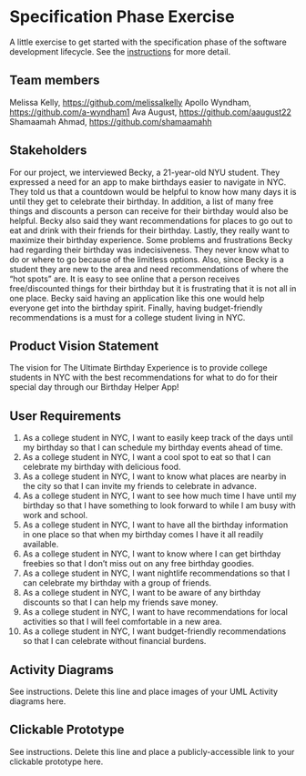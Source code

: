 # Specification Phase Exercise

A little exercise to get started with the specification phase of the software development lifecycle. See the [instructions](instructions.md) for more detail.

## Team members

Melissa Kelly, https://github.com/melissalkelly
Apollo Wyndham, https://github.com/a-wyndham1 
Ava August, https://github.com/aaugust22
Shamaamah Ahmad, https://github.com/shamaamahh

## Stakeholders

For our project, we interviewed Becky, a 21-year-old NYU student. They expressed a need for an app to make birthdays easier to navigate in NYC. They told us that a countdown would be helpful to know how many days it is until they get to celebrate their birthday. In addition, a list of many free things and discounts a person can receive for their birthday would also be helpful. Becky also said they want recommendations for places to go out to eat and drink with their friends for their birthday. Lastly, they really want to maximize their birthday experience. Some problems and frustrations Becky had regarding their birthday was indecisiveness. They never know what to do or where to go because of the limitless options. Also, since Becky is a student they are new to the area and need recommendations of where the “hot spots” are. It is easy to see online that a person receives free/discounted things for their birthday but it is frustrating that it is not all in one place. Becky said having an application like this one would help everyone get into the birthday spirit. Finally, having budget-friendly recommendations is a must for a college student living in NYC. 
## Product Vision Statement

The vision for The Ultimate Birthday Experience is to provide college students in NYC with the best recommendations for what to do for their special day through our Birthday Helper App! 


## User Requirements


1. As a college student in NYC, I want to easily keep track of the days until my birthday so that I can schedule my birthday events ahead of time.
2. As a college student in NYC, I want a cool spot to eat so that I can celebrate my birthday with delicious food.
3. As a college student in NYC, I want to know what places are nearby in the city so that I can invite my friends to celebrate in advance.
4. As a college student in NYC, I want to see how much time I have until my birthday so that I have something to look forward to while I am busy with work and school.
5. As a college student in NYC, I want to have all the birthday information in one place so that when my birthday comes I have it all readily available. 
6. As a college student in NYC, I want to know where I can get birthday freebies so that I don’t miss out on any free birthday goodies.
7. As a college student in NYC, I want nightlife recommendations so that I can celebrate my birthday with a group of friends.
8. As a college student in NYC, I want to be aware of any birthday discounts so that I can help my friends save money.
9. As a college student in NYC, I want to have recommendations for local activities so that I will feel comfortable in a new area.
10. As a college student in NYC, I want budget-friendly recommendations so that I can celebrate without financial burdens.


## Activity Diagrams

See instructions. Delete this line and place images of your UML Activity diagrams here.

## Clickable Prototype

See instructions. Delete this line and place a publicly-accessible link to your clickable prototype here.
